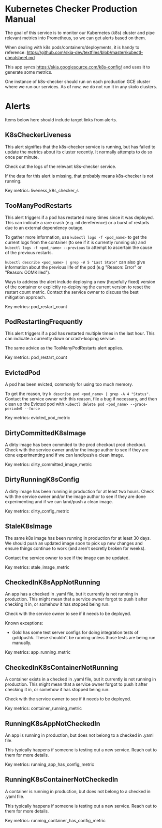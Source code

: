 Kubernetes Checker Production Manual
====================================

The goal of this service is to monitor our Kubernetes (k8s) cluster and pipe relevant metrics into
Prometheus, so we can get alerts based on them.

When dealing with k8s pods/containers/deployments, it is handy to reference:
<https://github.com/skia-dev/textfiles/blob/master/kubectl-cheatsheet.md>

This app syncs https://skia.googlesource.com/k8s-config/ and uses it to generate some metrics.

One instance of k8s-checker should run on each production GCE cluster where we run our services.
As of now, we do not run it in any skolo clusters.

Alerts
======

Items below here should include target links from alerts.

K8sCheckerLiveness
------------------
This alert signifies that the k8s-checker service is running, but has failed to update the metrics
about its cluster recently. It normally attempts to do so once per minute.

Check out the logs of the relevant k8s-checker service.

If the data for this alert is missing, that probably means k8s-checker is not running.

Key metrics: liveness_k8s_checker_s

TooManyPodRestarts
------------------
This alert triggers if a pod has restarted many times since it was deployed. This can indicate a
rare crash (e.g. nil dereference) or a burst of restarts due to an external dependency outage.

To gather more information, use `kubectl logs -f <pod_name>` to get the current logs from the
container (to see if it is currently running ok) and `kubectl logs -f <pod_name> --previous`
to attempt to ascertain the cause of the previous restarts.

`kubectl describe <pod_name> | grep -A 5 "Last State"` can also give information about the previous
life of the pod (e.g "Reason: Error" or "Reason: OOMKilled").

Ways to address the alert include deploying a new (hopefully fixed) version of the container or
explicitly re-deploying the current version to reset the restart count metric. Contact the service
owner to discuss the best mitigation approach.

Key metrics: pod_restart_count

PodRestartingFrequently
-----------------------
This alert triggers if a pod has restarted multiple times in the last hour. This can indicate a
currently down or crash-looping service.

The same advice as the TooManyPodRestarts alert applies.

Key metrics: pod_restart_count

EvictedPod
----------
A pod has been evicted, commonly for using too much memory.

To get the reason, try `k describe pod <pod_name> | grep -A 4 "Status"`. Contact the service owner
with this reason, file a bug if necessary, and then clean up the Evicted pod with
`kubectl delete pod <pod_name> --grace-period=0 --force`

Key metrics: evicted_pod_metric

DirtyCommittedK8sImage
----------------------
A dirty image has been commited to the prod checkout prod checkout. Check with the service owner
and/or the image author to see if they are done experimenting and if we can land/push a clean image.

Key metrics: dirty_committed_image_metric

DirtyRunningK8sConfig
---------------------
A dirty image has been running in production for at least two hours. Check with the service owner
and/or the image author to see if they are done experimenting and if we can land/push a clean image.

Key metrics: dirty_config_metric

StaleK8sImage
-------------
The same k8s image has been running in production for at least 30 days. We should push an updated
image soon to pick up new changes and ensure things continue to work (and aren't secretly broken
for weeks).

Contact the service owner to see if the image can be updated.

Key metrics: stale_image_metric

CheckedInK8sAppNotRunning
-------------------------
An app has a checked in .yaml file, but it currently is not running in production. This might mean
that a service owner forgot to push it after checking it in, or somehow it has stopped being run.

Check with the service owner to see if it needs to be deployed.

Known exceptions:
 - Gold has some test server configs for doing integration tests of goldpushk. These shouldn't be
   running unless those tests are being run manually.

Key metrics: app_running_metric

CheckedInK8sContainerNotRunning
-------------------------------
A container exists in a checked in .yaml file, but it currently is not running in production.
This might mean that a service owner forgot to push it after checking it in, or somehow it has
stopped being run.

Check with the service owner to see if it needs to be deployed.

Key metrics: container_running_metric

RunningK8sAppNotCheckedIn
-------------------------
An app is running in production, but does not belong to a checked in .yaml file.

This typically happens if someone is testing out a new service. Reach out to them for more details.

Key metrics: running_app_has_config_metric

RunningK8sContainerNotCheckedIn
-------------------------------
A container is running in production, but does not belong to a checked in .yaml file.

This typically happens if someone is testing out a new service. Reach out to them for more details.

Key metrics: running_container_has_config_metric